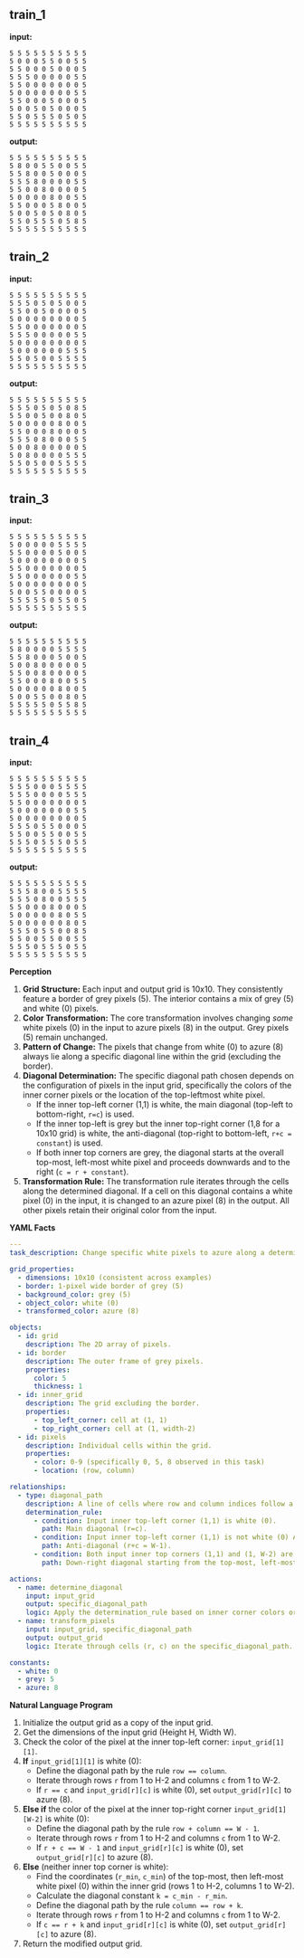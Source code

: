 
## train_1

**input:**
```
5 5 5 5 5 5 5 5 5 5
5 0 0 0 5 5 0 0 5 5
5 5 0 0 0 5 0 0 0 5
5 5 5 0 0 0 0 0 5 5
5 5 0 0 0 0 0 0 0 5
5 0 0 0 0 0 0 0 5 5
5 5 0 0 0 5 0 0 0 5
5 0 0 5 0 5 0 0 0 5
5 5 0 5 5 5 0 5 0 5
5 5 5 5 5 5 5 5 5 5
```


**output:**
```
5 5 5 5 5 5 5 5 5 5
5 8 0 0 5 5 0 0 5 5
5 5 8 0 0 5 0 0 0 5
5 5 5 8 0 0 0 0 5 5
5 5 0 0 8 0 0 0 0 5
5 0 0 0 0 8 0 0 5 5
5 5 0 0 0 5 8 0 0 5
5 0 0 5 0 5 0 8 0 5
5 5 0 5 5 5 0 5 8 5
5 5 5 5 5 5 5 5 5 5
```


## train_2

**input:**
```
5 5 5 5 5 5 5 5 5 5
5 5 5 0 5 0 5 0 0 5
5 5 0 0 5 0 0 0 0 5
5 0 0 0 0 0 0 0 0 5
5 5 0 0 0 0 0 0 0 5
5 5 5 0 0 0 0 0 5 5
5 0 0 0 0 0 0 0 0 5
5 0 0 0 0 0 0 5 5 5
5 5 0 5 0 0 5 5 5 5
5 5 5 5 5 5 5 5 5 5
```


**output:**
```
5 5 5 5 5 5 5 5 5 5
5 5 5 0 5 0 5 0 8 5
5 5 0 0 5 0 0 8 0 5
5 0 0 0 0 0 8 0 0 5
5 5 0 0 0 8 0 0 0 5
5 5 5 0 8 0 0 0 5 5
5 0 0 8 0 0 0 0 0 5
5 0 8 0 0 0 0 5 5 5
5 5 0 5 0 0 5 5 5 5
5 5 5 5 5 5 5 5 5 5
```


## train_3

**input:**
```
5 5 5 5 5 5 5 5 5 5
5 0 0 0 0 0 5 5 5 5
5 5 0 0 0 0 5 0 0 5
5 0 0 0 0 0 0 0 0 5
5 5 0 0 0 0 0 0 0 5
5 5 0 0 0 0 0 0 5 5
5 0 0 0 0 0 0 0 0 5
5 0 0 5 5 0 0 0 0 5
5 5 5 5 5 0 5 5 0 5
5 5 5 5 5 5 5 5 5 5
```


**output:**
```
5 5 5 5 5 5 5 5 5 5
5 8 0 0 0 0 5 5 5 5
5 5 8 0 0 0 5 0 0 5
5 0 0 8 0 0 0 0 0 5
5 5 0 0 8 0 0 0 0 5
5 5 0 0 0 8 0 0 5 5
5 0 0 0 0 0 8 0 0 5
5 0 0 5 5 0 0 8 0 5
5 5 5 5 5 0 5 5 8 5
5 5 5 5 5 5 5 5 5 5
```


## train_4

**input:**
```
5 5 5 5 5 5 5 5 5 5
5 5 5 0 0 0 5 5 5 5
5 5 5 0 0 0 0 5 5 5
5 5 0 0 0 0 0 0 0 5
5 0 0 0 0 0 0 0 5 5
5 0 0 0 0 0 0 0 0 5
5 5 5 0 5 5 0 0 0 5
5 5 0 0 5 5 0 0 5 5
5 5 5 0 5 5 5 0 5 5
5 5 5 5 5 5 5 5 5 5
```


**output:**
```
5 5 5 5 5 5 5 5 5 5
5 5 5 8 0 0 5 5 5 5
5 5 5 0 8 0 0 5 5 5
5 5 0 0 0 8 0 0 0 5
5 0 0 0 0 0 8 0 5 5
5 0 0 0 0 0 0 8 0 5
5 5 5 0 5 5 0 0 8 5
5 5 0 0 5 5 0 0 5 5
5 5 5 0 5 5 5 0 5 5
5 5 5 5 5 5 5 5 5 5
```

**Perception**

1.  **Grid Structure:** Each input and output grid is 10x10. They consistently feature a border of grey pixels (5). The interior contains a mix of grey (5) and white (0) pixels.
2.  **Color Transformation:** The core transformation involves changing *some* white pixels (0) in the input to azure pixels (8) in the output. Grey pixels (5) remain unchanged.
3.  **Pattern of Change:** The pixels that change from white (0) to azure (8) always lie along a specific diagonal line within the grid (excluding the border).
4.  **Diagonal Determination:** The specific diagonal path chosen depends on the configuration of pixels in the input grid, specifically the colors of the inner corner pixels or the location of the top-leftmost white pixel.
    *   If the inner top-left corner (1,1) is white, the main diagonal (top-left to bottom-right, `r=c`) is used.
    *   If the inner top-left is grey but the inner top-right corner (1,8 for a 10x10 grid) is white, the anti-diagonal (top-right to bottom-left, `r+c = constant`) is used.
    *   If both inner top corners are grey, the diagonal starts at the overall top-most, left-most white pixel and proceeds downwards and to the right (`c = r + constant`).
5.  **Transformation Rule:** The transformation rule iterates through the cells along the determined diagonal. If a cell on this diagonal contains a white pixel (0) in the input, it is changed to an azure pixel (8) in the output. All other pixels retain their original color from the input.

**YAML Facts**


```yaml
---
task_description: Change specific white pixels to azure along a determined diagonal path within a grey-bordered grid.

grid_properties:
  - dimensions: 10x10 (consistent across examples)
  - border: 1-pixel wide border of grey (5)
  - background_color: grey (5)
  - object_color: white (0)
  - transformed_color: azure (8)

objects:
  - id: grid
    description: The 2D array of pixels.
  - id: border
    description: The outer frame of grey pixels.
    properties:
      color: 5
      thickness: 1
  - id: inner_grid
    description: The grid excluding the border.
    properties:
      - top_left_corner: cell at (1, 1)
      - top_right_corner: cell at (1, width-2)
  - id: pixels
    description: Individual cells within the grid.
    properties:
      - color: 0-9 (specifically 0, 5, 8 observed in this task)
      - location: (row, column)

relationships:
  - type: diagonal_path
    description: A line of cells where row and column indices follow a linear relationship (r=c, r+c=k, or c=r+k).
    determination_rule:
      - condition: Input inner top-left corner (1,1) is white (0).
        path: Main diagonal (r=c).
      - condition: Input inner top-left corner (1,1) is not white (0) AND inner top-right corner (1, W-2) is white (0).
        path: Anti-diagonal (r+c = W-1).
      - condition: Both input inner top corners (1,1) and (1, W-2) are not white (0).
        path: Down-right diagonal starting from the top-most, left-most white pixel (r_min, c_min) in the input grid (c = r + c_min - r_min).

actions:
  - name: determine_diagonal
    input: input_grid
    output: specific_diagonal_path
    logic: Apply the determination_rule based on inner corner colors or the first white pixel.
  - name: transform_pixels
    input: input_grid, specific_diagonal_path
    output: output_grid
    logic: Iterate through cells (r, c) on the specific_diagonal_path. If input_grid[r][c] is white (0), set output_grid[r][c] to azure (8). Otherwise, copy input_grid[r][c] to output_grid[r][c].

constants:
  - white: 0
  - grey: 5
  - azure: 8

```


**Natural Language Program**

1.  Initialize the output grid as a copy of the input grid.
2.  Get the dimensions of the input grid (Height H, Width W).
3.  Check the color of the pixel at the inner top-left corner: `input_grid[1][1]`.
4.  **If** `input_grid[1][1]` is white (0):
    *   Define the diagonal path by the rule `row == column`.
    *   Iterate through rows `r` from 1 to H-2 and columns `c` from 1 to W-2.
    *   If `r == c` and `input_grid[r][c]` is white (0), set `output_grid[r][c]` to azure (8).
5.  **Else if** the color of the pixel at the inner top-right corner `input_grid[1][W-2]` is white (0):
    *   Define the diagonal path by the rule `row + column == W - 1`.
    *   Iterate through rows `r` from 1 to H-2 and columns `c` from 1 to W-2.
    *   If `r + c == W - 1` and `input_grid[r][c]` is white (0), set `output_grid[r][c]` to azure (8).
6.  **Else** (neither inner top corner is white):
    *   Find the coordinates (`r_min`, `c_min`) of the top-most, then left-most white pixel (0) within the inner grid (rows 1 to H-2, columns 1 to W-2).
    *   Calculate the diagonal constant `k = c_min - r_min`.
    *   Define the diagonal path by the rule `column == row + k`.
    *   Iterate through rows `r` from 1 to H-2 and columns `c` from 1 to W-2.
    *   If `c == r + k` and `input_grid[r][c]` is white (0), set `output_grid[r][c]` to azure (8).
7.  Return the modified output grid.
